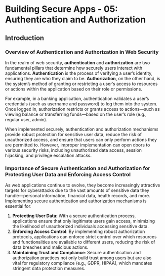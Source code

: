 # Building Secure Apps - 05: Authentication and Authorization

## Introduction

### Overview of Authentication and Authorization in Web Security

In the realm of web security, **authentication** and **authorization** are two fundamental pillars that determine how securely users interact with applications. **Authentication** is the process of verifying a user’s identity, ensuring they are who they claim to be. **Authorization**, on the other hand, is the system’s method of granting or restricting a user’s access to resources or actions within the application based on their role or permissions.

For example, in a banking application, authentication validates a user’s credentials (such as username and password) to log them into the system. Once logged in, authorization restricts or grants access to actions—such as viewing balance or transferring funds—based on the user’s role (e.g., regular user, admin).

When implemented securely, authentication and authorization mechanisms provide robust protection for sensitive user data, reduce the risk of unauthorized access, and ensure that users can only perform actions they are permitted to. However, improper implementation can open doors to various security risks, including unauthorized data access, session hijacking, and privilege escalation attacks.

### Importance of Secure Authentication and Authorization for Protecting User Data and Enforcing Access Control

As web applications continue to evolve, they become increasingly attractive targets for cyberattacks due to the vast amounts of sensitive data they handle—personal information, financial data, health records, and more. Implementing secure authentication and authorization mechanisms is essential for:

1. **Protecting User Data**: With a secure authentication process, applications ensure that only legitimate users gain access, minimizing the likelihood of unauthorized individuals accessing sensitive data.
2. **Enforcing Access Control**: By implementing robust authorization protocols, applications can enforce strict control over which resources and functionalities are available to different users, reducing the risk of data breaches and malicious actions.
3. **Maintaining Trust and Compliance**: Secure authentication and authorization practices not only build trust among users but are also vital for regulatory compliance (e.g., GDPR, HIPAA), which mandates stringent data protection measures.
